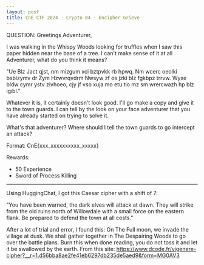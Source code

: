 ```yaml
---
layout: post
title: CnE CTF 2024 - Crypto 04 - Encipher Grieve
---
```

QUESTION:
Greetings Adventurer,

I was walking in the Whispy Woods looking for truffles when I saw this paper hidden near the base of a tree. I can't make sense of it at all Adventurer, what do you think it means?

"Ue Blz Jact qjst, nm mizgum xci bztpvkk rb hpwq. Nm wcerc oeolki bsbizymv dr Zym Hzwvrqvdrm Nwsyw zf os jzki blz fgkbpz trrvw. Wyxe bldw cymr ystv zivhoeo, cjy jf vso xuja mo etu tio mz sm wrercwazh hp blz igibl."

Whatever it is, it certainly doesn't look good. I'll go make a copy and give it to the town guards. I can tell by the look on your face adventurer that you have already started on trying to solve it.

What's that adventurer? Where should I tell the town guards to go intercept an attack?

Format: 
CnE{xxx_xxxxxxxxxx_xxxxx}

Rewards:
* 50 Experience
* Sword of Process Killing

---
Using HuggingChat, I got this Caesar cipher with a shift of 7:

"You have been warned, the dark elves will attack at dawn. They will strike from the old ruins north of Willowdale with a small force on the eastern flank. Be prepared to defend the town at all costs."

After a lot of trial and error, I found this:
On The Full moon, we invade the village at dusk. We shall gather together in The Despairing Woods to go over the battle plans. Burn this when done reading, you do not toss it and let it be swallowed by the earth.
 From this site: https://www.dcode.fr/vigenere-cipher?__r=1.d56bba8ae2fe41eb6297db235de5aed9&form=MG0AV3
 